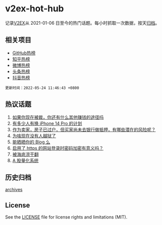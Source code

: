 # v2ex-hot-hub

 记录[V2EX](https://www.v2ex.com/)从 2021-01-06 日至今的热门话题。每小时抓取一次数据，按天[归档](archives)。
 
 ## 相关项目

- [GitHub热榜](https://github.com/snaildev/github-hot-hub)
- [知乎热榜](https://github.com/snaildev/zhihu-hot-hub)
- [微博热榜](https://github.com/snaildev/weibo-hot-hub)
- [头条热榜](https://github.com/snaildev/toutiao-hot-hub)
- [抖音热榜](https://github.com/snaildev/douyin-hot-hub)


 `更新时间：2022-05-24 11:46:43 +0800`

## 热议话题

1. [如果你现在被裁，你还有什么其他赚钱的途径吗](https://www.v2ex.com/t/854679)
1. [有多少人有换 iPhone 14 Pro 的计划](https://www.v2ex.com/t/854704)
1. [作为卖家，房子已过户，但买家尚未去银行做抵押，有哪些潜在的风险呢？](https://www.v2ex.com/t/854689)
1. [为啥现在没有人越狱了](https://www.v2ex.com/t/854860)
1. [能晒晒你的 Blog 么](https://www.v2ex.com/t/854740)
1. [启用了 https 的网站登录时密码加密有意义吗？](https://www.v2ex.com/t/854741)
1. [被海底涝干翻](https://www.v2ex.com/t/854691)
1. [A 股量化系统](https://www.v2ex.com/t/854739)

## 历史归档

[archives](archives)

## License

See the [LICENSE](LICENSE) file for license rights and limitations (MIT).
